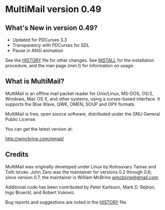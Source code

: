 MultiMail version 0.49
======================

What's New in version 0.49?
---------------------------

 * Updated for PDCurses 3.3
 * Transparency with PDCurses for SDL
 * Pause in ANSI animation

See the [HISTORY](HISTORY.md) file for other changes. See
[INSTALL](INSTALL.md) for the installation procedure, and the man page
(mm.1) for information on usage.


What is MultiMail?
------------------

MultiMail is an offline mail packet reader for Unix/Linux, MS-DOS, OS/2,
Windows, Mac OS X, and other systems, using a curses-based interface. It
supports the Blue Wave, QWK, OMEN, SOUP and OPX formats.

MultiMail is free, open source software, distributed under the GNU
General Public License.

You can get the latest version at:

 http://wmcbrine.com/mmail/


Credits
-------

MultiMail was originally developed under Linux by Kolossvary Tamas and
Toth Istvan. John Zero was the maintainer for versions 0.2 through 0.6;
since version 0.7, the maintainer is William McBrine <wmcbrine@gmail.com>.

Additional code has been contributed by Peter Karlsson, Mark D. Rejhon,
Ingo Brueckl, and Robert Vukovic.

Bug reports and suggestions are noted in the [HISTORY](HISTORY.md) file.
